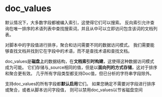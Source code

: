 # doc_values

默认情况下，大多数字段都被编入索引，这使得它们可以搜索。 
反向索引允许查询在唯一排序的术语列表中查找搜索词，并且从中可以立即访问包含该词的文档列表。

对脚本中的字段值进行排序，聚合和访问需要不同的数据访问模式。 
我们需要能够查找文档并找到它在字段中的术语，而不是查找术语和查找文档。

doc_values是**磁盘上**的数据结构，在**文档索引时构建**，这使得这种数据访问模式成为可能。 
它们存储与_source相同的值，但是以**面向列的方式存储**，这对于排序和聚合更有效。 几乎所有字段类型都支持Doc值，但已分析的字符串字段除外。

支持doc_values的所有字段都**默认启用**它们。 
如果您确定不需要对字段进行排序或聚合，或者从脚本访问字段值，
则可以禁用doc_values以节省磁盘空间
